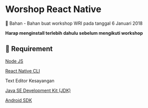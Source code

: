 # Worshop React Native
:microscope: Bahan - Bahan buat workshop WRI pada tanggal 6 Januari 2018

**Harap menginstall terlebih dahulu sebelum mengikuti workshop**

## :pill: Requirement
[Node JS](https://github.com/wrideveloper/workshop-react-native/blob/master/module/instalasi-node-js.md)

[React Native CLI](https://github.com/wrideveloper/workshop-react-native/blob/master/module/instalasi-react-native-cli.md)

Text Editor Kesayangan

[Java SE Development Kit (JDK)](https://github.com/wrideveloper/workshop-react-native/blob/master/module/instalasi-jdk.md)

[Android SDK]("")